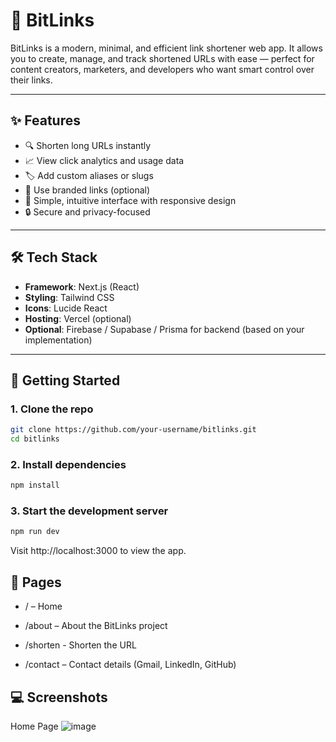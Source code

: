 # 🔗 BitLinks

BitLinks is a modern, minimal, and efficient link shortener web app. It allows you to create, manage, and track shortened URLs with ease — perfect for content creators, marketers, and developers who want smart control over their links.

---

## ✨ Features

- 🔍 Shorten long URLs instantly
- 📈 View click analytics and usage data
- 🏷️ Add custom aliases or slugs
- 💼 Use branded links (optional)
- 🧠 Simple, intuitive interface with responsive design
- 🔒 Secure and privacy-focused

---

## 🛠 Tech Stack

- **Framework**: Next.js (React)
- **Styling**: Tailwind CSS
- **Icons**: Lucide React
- **Hosting**: Vercel (optional)
- **Optional**: Firebase / Supabase / Prisma for backend (based on your implementation)

---

## 🚀 Getting Started

### 1. Clone the repo
```bash
git clone https://github.com/your-username/bitlinks.git
cd bitlinks
```

### 2. Install dependencies
```bash
npm install
```

### 3. Start the development server
```bash
npm run dev
```
Visit http://localhost:3000 to view the app.

## 📃 Pages
- / – Home 

- /about – About the BitLinks project

- /shorten - Shorten the URL

- /contact – Contact details (Gmail, LinkedIn, GitHub)

## 💻 Screenshots
Home Page
![image](https://github.com/user-attachments/assets/81bca81a-0f6a-4257-b0c2-b03f69b3460b)



